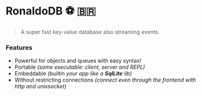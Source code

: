 # RonaldoDB :soccer: :brazil:
> A super fast key-value database also streaming events.

### Features ###

 * Powerful for objects and queues with easy syntax!
 * Portable _(same executable: client, server and REPL)_
 * Embeddable _(builtin your app like a **SqlLite** lib)_
 * Without restricting connections _(connect even through the frontend with http and unixsocket)_
